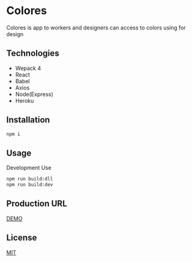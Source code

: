# Colores

Colores is app to workers and designers can access to colors using for design

## Technologies
* Wepack 4
* React
* Babel
* Axios
* Node(Express)
* Heroku

## Installation
```bash
npm i
```

## Usage

Development Use
```bash
npm run build:dll
npm run build:dev
```

## Production URL
[DEMO](https://testreactmultiplica.herokuapp.com/)

## License
[MIT](https://choosealicense.com/licenses/mit/)

